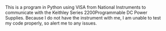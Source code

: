 This is a program in Python using VISA from National Instruments to communicate with the Keithley Series 2200Programmable DC Power Supplies. 
Because I do not have the instrument with me, I am unable to test my code properly, so alert me to any issues.

